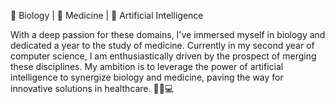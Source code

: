 🧬 Biology | 💉 Medicine | 🤖 Artificial Intelligence

With a deep passion for these domains, I've immersed myself in biology and dedicated a year to the study of medicine. Currently in my second year of computer science, I am enthusiastically driven by the prospect of merging these disciplines. My ambition is to leverage the power of artificial intelligence to synergize biology and medicine, paving the way for innovative solutions in healthcare. 🌱🧠💻

<!---
williampeoch/williampeoch is a ✨ special ✨ repository because its `README.md` (this file) appears on your GitHub profile.
You can click the Preview link to take a look at your changes.
--->

